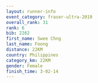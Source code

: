 ```yaml
---
layout: runner-info 
event_category: fraser-ultra-2019 
overall_rank: 31
rank: 6
bib: 2262
first_name: Swee Chng
last_name: Foong
distance: 22KM
country: Philippines
category_km: 22KM
gender: Female
finish_time: 3-02-14
---
```

